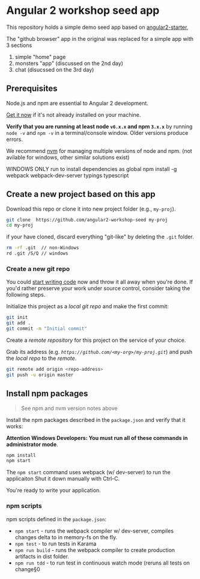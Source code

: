 # Angular 2 workshop seed app 

This repository holds a simple demo seed app based on [angular2-starter](https://github.com/angular/angular2-seed/),

The "github browser" app in the original was replaced for a simple app with 3 sections

1. simple "home" page
2. monsters "app"  (discussed on the 2nd day)
3. chat (disucssed on the 3rd day)

## Prerequisites

Node.js and npm are essential to Angular 2 development. 

<a href="https://docs.npmjs.com/getting-started/installing-node" target="_blank" title="Installing Node.js and updating npm">
Get it now</a> if it's not already installed on your machine.
 
**Verify that you are running at least node `v6.x.x` and npm `3.x.x`**
by running `node -v` and `npm -v` in a terminal/console window.
Older versions produce errors.

We recommend [nvm](https://github.com/creationix/nvm) for managing multiple versions of node and npm. (not avilable for windows, other similar solutions exist) 

 WINDOWS ONLY run to install dependencies as global 
    npm install -g webpack webpack-dev-server typings typescript 
    
## Create a new project based on this app

Download this repo or clone it into new project folder (e.g., `my-proj`).
```bash
git clone  https://github.com/angular2-workshop-seed my-proj
cd my-proj
```

if your have cloned, discard everything "git-like" by deleting the `.git` folder.
```bash
rm -rf .git  // non-Windows
rd .git /S/Q // windows
```

### Create a new git repo
You could [start writing code](#start-development) now and throw it all away when you're done.
If you'd rather preserve your work under source control, consider taking the following steps.

Initialize this project as a *local git repo* and make the first commit:
```bash
git init
git add .
git commit -m "Initial commit"
```

Create a *remote repository* for this project on the service of your choice.

Grab its address (e.g. *`https://github.com/<my-org>/my-proj.git`*) and push the *local repo* to the *remote*.
```bash
git remote add origin <repo-address>
git push -u origin master
```
## Install npm packages

> See npm and nvm version notes above

Install the npm packages described in the `package.json` and verify that it works:

**Attention Windows Developers:  You must run all of these commands in administrator mode**.

```bash
npm install
npm start
```

The `npm start` command uses webpack (w/ dev-server) to run the applicaiton
Shut it down manually with Ctrl-C.

You're ready to write your application.

### npm scripts

npm scripts defined in the `package.json`:

* `npm start` - runs the webpack compiler w/ dev-server, compiles changes delta to in memory-fs on the fly.
* `npm test` - to run tests in Karama
* `npm run build` - runs the webpack compiler to create production artifacts in dist folder.
* `npm run tdd` - to run test in continuous watch mode (reruns all tests on change§0

